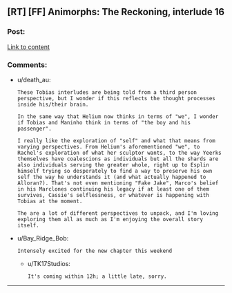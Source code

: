 ## [RT] [FF] Animorphs: The Reckoning, interlude 16

### Post:

[Link to content](https://archiveofourown.org/works/5627803/chapters/52528756)

### Comments:

- u/death_au:
  ```
  These Tobias interludes are being told from a third person perspective, but I wonder if this reflects the thought processes inside his/their brain.

  In the same way that Helium now thinks in terms of "we", I wonder if Tobias and Maninho think in terms of "the boy and his passenger".

  I really like the exploration of "self" and what that means from varying perspectives. From Helium's aforementioned "we", to Rachel's exploration of what her sculptor wants, to the way Yeerks themselves have coalescions as individuals but all the shards are also individuals serving the greater whole, right up to Esplin himself trying so desperately to find a way to preserve his own self the way he understands it (and what actually happened to Alloran?). That's not even mentioning "Fake Jake", Marco's belief in his Marclones continuing his legacy if at least one of them survives, Cassie's selflessness, or whatever is happening with Tobias at the moment.

  The are a lot of different perspectives to unpack, and I'm loving exploring them all as much as I'm enjoying the overall story itself.
  ```

- u/Bay_Ridge_Bob:
  ```
  Intensely excited for the new chapter this weekend
  ```

  - u/TK17Studios:
    ```
    It's coming within 12h; a little late, sorry.
    ```

---

